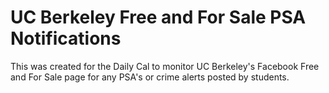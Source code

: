 # UC Berkeley Free and For Sale PSA Notifications
This was created for the Daily Cal to monitor UC Berkeley's Facebook Free and For Sale page for any PSA's or crime alerts posted by students.
